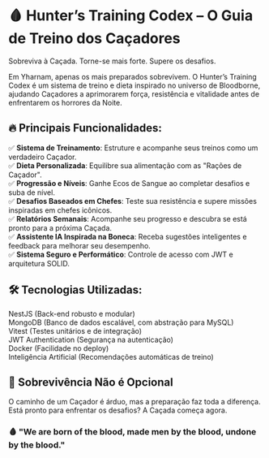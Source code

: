 # 🩸 Hunter’s Training Codex – O Guia de Treino dos Caçadores
Sobreviva à Caçada. Torne-se mais forte. Supere os desafios.

Em Yharnam, apenas os mais preparados sobrevivem. O Hunter’s Training Codex é um sistema de treino e dieta inspirado no universo de Bloodborne, ajudando Caçadores a aprimorarem força, resistência e vitalidade antes de enfrentarem os horrores da Noite.

## 🔥 Principais Funcionalidades: 

✅ <b>Sistema de Treinamento</b>: Estruture e acompanhe seus treinos como um verdadeiro Caçador.<br>
✅ <b>Dieta Personalizada</b>: Equilibre sua alimentação com as "Rações de Caçador".<br>
✅ <b>Progressão e Níveis</b>: Ganhe Ecos de Sangue ao completar desafios e suba de nível.<br>
✅ <b>Desafios Baseados em Chefes</b>: Teste sua resistência e supere missões inspiradas em chefes icônicos.<br>
✅ <b>Relatórios Semanais</b>: Acompanhe seu progresso e descubra se está pronto para a próxima Caçada.<br>
✅ <b>Assistente IA Inspirada na Boneca</b>: Receba sugestões inteligentes e feedback para melhorar seu desempenho.<br>
✅ <b>Sistema Seguro e Performático</b>: Controle de acesso com JWT e arquitetura SOLID.<br>

## 🛠 Tecnologias Utilizadas:

NestJS (Back-end robusto e modular)<br>
MongoDB (Banco de dados escalável, com abstração para MySQL)<br>
Vitest (Testes unitários e de integração)<br>
JWT Authentication (Segurança na autenticação)<br>
Docker (Facilidade no deploy)<br>
Inteligência Artificial (Recomendações automáticas de treino)<br>

## 📜 Sobrevivência Não é Opcional
O caminho de um Caçador é árduo, mas a preparação faz toda a diferença. Está pronto para enfrentar os desafios? A Caçada começa agora.<br>

### 🩸 "We are born of the blood, made men by the blood, undone by the blood."
